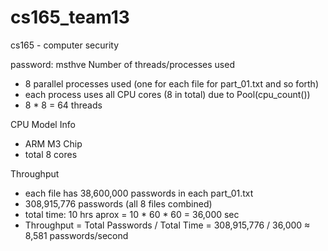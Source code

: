 # cs165_team13
cs165 - computer security

password: msthve 
Number of threads/processes used 
- 8 parallel processes used (one for each file for part_01.txt and so forth)
- each process uses all CPU cores (8 in total) due to Pool(cpu_count())
- 8 * 8 = 64 threads

CPU Model Info
- ARM M3 Chip
- total 8 cores 

Throughput 
- each file has 38,600,000 passwords in each part_01.txt
- 308,915,776 passwords (all 8 files combined)
- total time: 10 hrs aprox = 10 * 60 * 60 = 36,000 sec
- Throughput = Total Passwords / Total Time
             = 308,915,776 / 36,000
             ≈ 8,581 passwords/second

